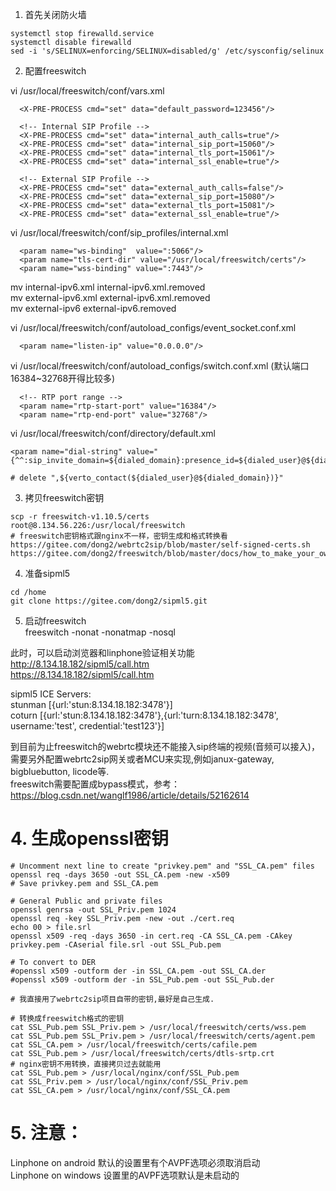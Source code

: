 1. 首先关闭防火墙
```
systemctl stop firewalld.service
systemctl disable firewalld
sed -i 's/SELINUX=enforcing/SELINUX=disabled/g' /etc/sysconfig/selinux
```

2. 配置freeswitch  
  
vi /usr/local/freeswitch/conf/vars.xml

```
  <X-PRE-PROCESS cmd="set" data="default_password=123456"/>

  <!-- Internal SIP Profile -->
  <X-PRE-PROCESS cmd="set" data="internal_auth_calls=true"/>
  <X-PRE-PROCESS cmd="set" data="internal_sip_port=15060"/>
  <X-PRE-PROCESS cmd="set" data="internal_tls_port=15061"/>
  <X-PRE-PROCESS cmd="set" data="internal_ssl_enable=true"/>

  <!-- External SIP Profile -->
  <X-PRE-PROCESS cmd="set" data="external_auth_calls=false"/>
  <X-PRE-PROCESS cmd="set" data="external_sip_port=15080"/>
  <X-PRE-PROCESS cmd="set" data="external_tls_port=15081"/>
  <X-PRE-PROCESS cmd="set" data="external_ssl_enable=true"/>
```
  
vi /usr/local/freeswitch/conf/sip_profiles/internal.xml
```
  <param name="ws-binding"  value=":5066"/>
  <param name="tls-cert-dir" value="/usr/local/freeswitch/certs"/>
  <param name="wss-binding" value=":7443"/>
```
  
mv internal-ipv6.xml internal-ipv6.xml.removed  
mv external-ipv6.xml external-ipv6.xml.removed  
mv external-ipv6 external-ipv6.removed
  
vi /usr/local/freeswitch/conf/autoload_configs/event_socket.conf.xml
```
  <param name="listen-ip" value="0.0.0.0"/>
```
  
vi /usr/local/freeswitch/conf/autoload_configs/switch.conf.xml (默认端口16384~32768开得比较多)
```
  <!-- RTP port range -->
  <param name="rtp-start-port" value="16384"/> 
  <param name="rtp-end-port" value="32768"/> 
```
  
vi /usr/local/freeswitch/conf/directory/default.xml
```
<param name="dial-string" value="{^^:sip_invite_domain=${dialed_domain}:presence_id=${dialed_user}@${dialed_domain}}${sofia_contact(*/${dialed_user}@${dialed_domain})},${verto_contact(${dialed_user}@${dialed_domain})}"/>

# delete ",${verto_contact(${dialed_user}@${dialed_domain})}"
```
3. 拷贝freeswitch密钥
```
scp -r freeswitch-v1.10.5/certs root@8.134.56.226:/usr/local/freeswitch
# freeswitch密钥格式跟nginx不一样，密钥生成和格式转换看  
https://gitee.com/dong2/webrtc2sip/blob/master/self-signed-certs.sh  
https://gitee.com/dong2/freeswitch/blob/master/docs/how_to_make_your_own_ca_correctly.txt  
```
4. 准备sipml5
```
cd /home
git clone https://gitee.com/dong2/sipml5.git
```

5. 启动freeswitch  
freeswitch -nonat -nonatmap -nosql  

此时，可以启动浏览器和linphone验证相关功能  
http://8.134.18.182/sipml5/call.htm  
https://8.134.18.182/sipml5/call.htm  
  
sipml5 ICE Servers:  
stunman [{url:'stun:8.134.18.182:3478'}]  
coturn [{url:'stun:8.134.18.182:3478'},{url:'turn:8.134.18.182:3478', username:'test', credential:'test123'}]  

到目前为止freeswitch的webrtc模块还不能接入sip终端的视频(音频可以接入)，需要另外配置webrtc2sip网关或者MCU来实现,例如janux-gateway, bigbluebutton, licode等.  
freeswitch需要配置成bypass模式，参考：https://blog.csdn.net/wanglf1986/article/details/52162614  

# 4. 生成openssl密钥
``` 
# Uncomment next line to create "privkey.pem" and "SSL_CA.pem" files
openssl req -days 3650 -out SSL_CA.pem -new -x509
# Save privkey.pem and SSL_CA.pem

# General Public and private files
openssl genrsa -out SSL_Priv.pem 1024
openssl req -key SSL_Priv.pem -new -out ./cert.req
echo 00 > file.srl
openssl x509 -req -days 3650 -in cert.req -CA SSL_CA.pem -CAkey privkey.pem -CAserial file.srl -out SSL_Pub.pem

# To convert to DER
#openssl x509 -outform der -in SSL_CA.pem -out SSL_CA.der
#openssl x509 -outform der -in SSL_Pub.pem -out SSL_Pub.der

# 我直接用了webrtc2sip项目自带的密钥,最好是自己生成.

# 转换成freeswitch格式的密钥
cat SSL_Pub.pem SSL_Priv.pem > /usr/local/freeswitch/certs/wss.pem
cat SSL_Pub.pem SSL_Priv.pem > /usr/local/freeswitch/certs/agent.pem
cat SSL_CA.pem > /usr/local/freeswitch/certs/cafile.pem
cat SSL_Pub.pem > /usr/local/freeswitch/certs/dtls-srtp.crt
# nginx密钥不用转换，直接拷贝过去就能用
cat SSL_Pub.pem > /usr/local/nginx/conf/SSL_Pub.pem
cat SSL_Priv.pem > /usr/local/nginx/conf/SSL_Priv.pem
cat SSL_CA.pem > /usr/local/nginx/conf/SSL_CA.pem
```

# 5. 注意：  
Linphone on android 默认的设置里有个AVPF选项必须取消启动  
Linphone on windows 设置里的AVPF选项默认是未启动的  

